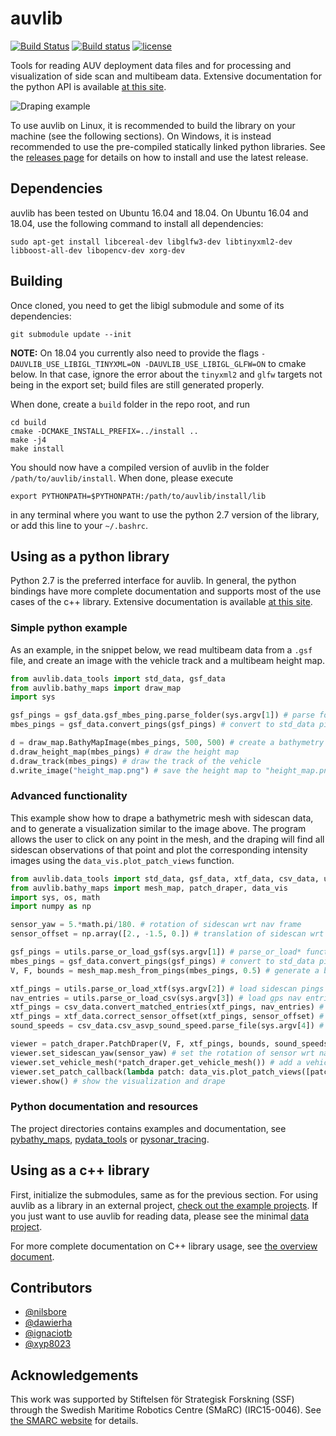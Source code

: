 # auvlib

[![Build Status](https://travis-ci.org/nilsbore/auvlib.svg?branch=master)](https://travis-ci.org/nilsbore/auvlib)
[![Build status](https://ci.appveyor.com/api/projects/status/kcfxp0jlpwqxt2fs/branch/master?svg=true)](https://ci.appveyor.com/project/nilsbore/auvlib/branch/master)
[![license](https://img.shields.io/badge/License-BSD%203--Clause-blue.svg)](https://opensource.org/licenses/BSD-3-Clause)

Tools for reading AUV deployment data files and for
processing and visualization of side scan and multibeam data.
Extensive documentation for the python API is available
[at this site](https://nilsbore.github.io/auvlib-docs/index.html).

![Draping example](https://github.com/nilsbore/auvlib/raw/master/data/draping_example.png)

To use auvlib on Linux, it is recommended to build the library on your machine (see the following sections).
On Windows, it is instead recommended to use the pre-compiled statically linked python
libraries. See the [releases page](https://github.com/nilsbore/auvlib/releases) for details
on how to install and use the latest release.

## Dependencies

auvlib has been tested on Ubuntu 16.04 and 18.04.
On Ubuntu 16.04 and 18.04, use the following command to install all dependencies:
```
sudo apt-get install libcereal-dev libglfw3-dev libtinyxml2-dev libboost-all-dev libopencv-dev xorg-dev
```
## Building

Once cloned, you need to get the libigl submodule and some of its dependencies:
```
git submodule update --init
```

**NOTE:** On 18.04 you currently also need to provide the flags
`-DAUVLIB_USE_LIBIGL_TINYXML=ON -DAUVLIB_USE_LIBIGL_GLFW=ON` to cmake below.
In that case, ignore the error about the `tinyxml2` and `glfw` targets not being in the export set;
build files are still generated properly.

When done, create a `build` folder in the repo root, and run
```
cd build
cmake -DCMAKE_INSTALL_PREFIX=../install ..
make -j4
make install
```

You should now have a compiled version of auvlib in the folder
`/path/to/auvlib/install`. When done, please execute
```
export PYTHONPATH=$PYTHONPATH:/path/to/auvlib/install/lib
```
in any terminal where you want to use the python 2.7 version of
the library, or add this line to your `~/.bashrc`.

## Using as a python library

Python 2.7 is the preferred interface for auvlib. In general, the python bindings have more
complete documentation and supports most of the use cases of the c++ library.
Extensive documentation is available [at this site](https://nilsbore.github.io/auvlib-docs/index.html).

### Simple python example

As an example, in the snippet below, we read multibeam data from a `.gsf` file,
and create an image with the vehicle track and a multibeam height map.

```python
from auvlib.data_tools import std_data, gsf_data
from auvlib.bathy_maps import draw_map
import sys

gsf_pings = gsf_data.gsf_mbes_ping.parse_folder(sys.argv[1]) # parse folder of gsf data
mbes_pings = gsf_data.convert_pings(gsf_pings) # convert to std_data pings

d = draw_map.BathyMapImage(mbes_pings, 500, 500) # create a bathymetry height map
d.draw_height_map(mbes_pings) # draw the height map
d.draw_track(mbes_pings) # draw the track of the vehicle
d.write_image("height_map.png") # save the height map to "height_map.png"
```

### Advanced functionality

This example show how to drape a bathymetric mesh with sidescan data, and to
generate a visualization similar to the image above. The program allows the user
to click on any point in the mesh, and the draping will find all sidescan observations
of that point and plot the corresponding intensity images using the `data_vis.plot_patch_views`
function.

```python
from auvlib.data_tools import std_data, gsf_data, xtf_data, csv_data, utils
from auvlib.bathy_maps import mesh_map, patch_draper, data_vis
import sys, os, math
import numpy as np

sensor_yaw = 5.*math.pi/180. # rotation of sidescan wrt nav frame
sensor_offset = np.array([2., -1.5, 0.]) # translation of sidescan wrt nav frame

gsf_pings = utils.parse_or_load_gsf(sys.argv[1]) # parse_or_load* functions will just parse the first time
mbes_pings = gsf_data.convert_pings(gsf_pings) # convert to std_data pings
V, F, bounds = mesh_map.mesh_from_pings(mbes_pings, 0.5) # generate a bathymetry mesh

xtf_pings = utils.parse_or_load_xtf(sys.argv[2]) # load sidescan pings
nav_entries = utils.parse_or_load_csv(sys.argv[3]) # load gps nav entries
xtf_pings = csv_data.convert_matched_entries(xtf_pings, nav_entries) # match sidescan with gps
xtf_pings = xtf_data.correct_sensor_offset(xtf_pings, sensor_offset) # correct for sidescan translation
sound_speeds = csv_data.csv_asvp_sound_speed.parse_file(sys.argv[4]) # parse sound speed file

viewer = patch_draper.PatchDraper(V, F, xtf_pings, bounds, sound_speeds) # create a draper object
viewer.set_sidescan_yaw(sensor_yaw) # set the rotation of sensor wrt nav frame
viewer.set_vehicle_mesh(*patch_draper.get_vehicle_mesh()) # add a vehicle model for visualization
viewer.set_patch_callback(lambda patch: data_vis.plot_patch_views([patch])) # add a plotter callback
viewer.show() # show the visualization and drape
```

### Python documentation and resources

The project directories contains examples and documentation, see
[pybathy_maps](https://github.com/nilsbore/auvlib/tree/master/src/pybathy_maps),
[pydata_tools](https://github.com/nilsbore/auvlib/tree/master/src/pydata_tools) or
[pysonar_tracing](https://github.com/nilsbore/auvlib/tree/master/src/pysonar_tracing).

## Using as a c++ library

First, initialize the submodules, same as for the previous section. For using auvlib as a library in an external project,
[check out the example projects](https://github.com/nilsbore/auvlib/tree/master/example_projects).
If you just want to use auvlib for reading data, please see the minimal [data project](https://github.com/nilsbore/auvlib/tree/master/example_projects/data_project).

For more complete documentation on C++ library usage, see [the overview document](https://github.com/nilsbore/auvlib/blob/master/docs/cpp_usage.md).

## Contributors

* [@nilsbore](https://github.com/nilsbore)
* [@dawierha](https://github.com/dawierha)
* [@ignaciotb](https://github.com/ignaciotb)
* [@xyp8023](https://github.com/xyp8023)

## Acknowledgements

This work was supported by Stiftelsen för Strategisk Forskning (SSF)
through the Swedish Maritime Robotics Centre (SMaRC) (IRC15-0046).
See [the SMARC website](https://smarc.se/) for details.
